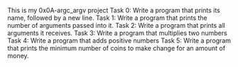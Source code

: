  This is my 0x0A-argc\_argv project 
Task 0: Write a program that prints its name, followed by a new line.
Task 1: Write a program that prints the number of arguments passed into it.
Task 2: Write a program that prints all arguments it receives.
Task 3: Write a program that multiplies two numbers
Task 4: Write a program that adds positive numbers
Task 5: Write a program that prints the minimum number of coins to make change for an amount of money. 
